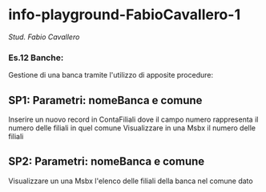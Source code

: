 # info-playground-FabioCavallero-1

_Stud. Fabio Cavallero_

### Es.12 Banche:

Gestione di una banca tramite l'utilizzo di apposite procedure:
## SP1: Parametri: nomeBanca e comune
Inserire un nuovo record in ContaFiliali dove il campo numero rappresenta il numero delle filiali in quel comune
Visualizzare in una Msbx il numero delle filiali

## SP2: Parametri: nomeBanca e comune
Visualizzare un una Msbx l'elenco delle filiali della banca nel comune dato